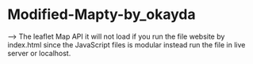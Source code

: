 # Modified-Mapty-by_okayda
--> The leaflet Map API it will not load if you run the file website by index.html since the JavaScript files is modular instead run the file in live server or localhost.
